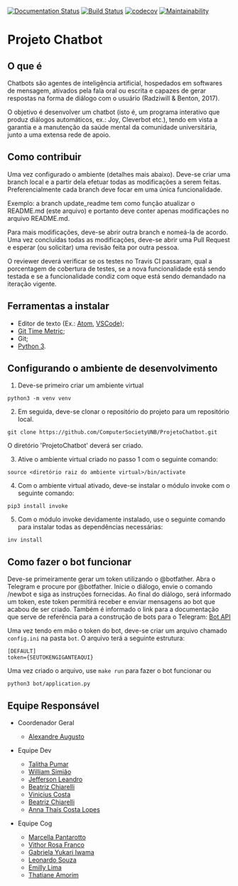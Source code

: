 [![Documentation Status](https://readthedocs.org/projects/projetochatbot/badge/?version=latest)](https://projetochatbot.readthedocs.io/en/latest/?badge=latest)
[![Build Status](https://travis-ci.org/ComputerSocietyUNB/ProjetoChatbot.svg?branch=master)](https://travis-ci.org/ComputerSocietyUNB/ProjetoChatbot)
[![codecov](https://codecov.io/gh/ComputerSocietyUNB/ProjetoChatbot/branch/master/graph/badge.svg)](https://codecov.io/gh/ComputerSocietyUNB/ProjetoChatbot)
[![Maintainability](https://api.codeclimate.com/v1/badges/ffdec12c3e0377893317/maintainability)](https://codeclimate.com/github/ComputerSocietyUNB/ProjetoChatbot/maintainability)

# Projeto Chatbot

## O que é

Chatbots são agentes de inteligência artificial, hospedados em softwares de
mensagem, ativados pela fala oral ou escrita e capazes de gerar respostas na
forma de diálogo com o usuário (Radziwill & Benton, 2017).

O objetivo é desenvolver um chatbot (isto é, um programa interativo que produz
diálogos automáticos, ex.: Joy, Cleverbot etc.), tendo em vista a garantia e
a manutenção da saúde mental da comunidade universitária, junto a uma extensa
rede de apoio.

## Como contribuir

Uma vez configurado o ambiente (detalhes mais abaixo). Deve-se criar uma
branch local e a partir dela efetuar todas as modificações a serem feitas.
Preferencialmente cada branch deve focar em uma única funcionalidade.

Exemplo:
a branch update_readme tem como função atualizar o README.md (este arquivo)
e portanto deve conter apenas modificações no arquivo README.md.

Para mais modificações, deve-se abrir outra branch e nomeá-la de acordo. Uma
vez concluídas todas as modificações, deve-se abrir uma Pull Request e esperar
(ou solicitar) uma revisão feita por outra pessoa.

O reviewer deverá verificar se os testes no Travis CI passaram, qual a
porcentagem de cobertura de testes, se a nova funcionalidade está sendo
testada e se a funcionalidade condiz com oque está sendo demandado na iteração
vigente.

## Ferramentas a instalar

* Editor de texto (Ex.: [Atom](https://atom.io/), [VSCode](https://code.visualstudio.com/));
* [Git Time Metric](https://github.com/git-time-metric/gtm);
* Git;
* [Python 3](https://www.python.org/downloads/).

## Configurando o ambiente de desenvolvimento

1. Deve-se primeiro criar um ambiente virtual

```
python3 -m venv venv
```

2. Em seguida, deve-se clonar o repositório do projeto para um repositório
local.

```
git clone https://github.com/ComputerSocietyUNB/ProjetoChatbot.git

```
O diretório 'ProjetoChatbot' deverá ser criado.


3. Ative o ambiente virtual criado no passo 1 com o seguinte comando:

```
source <diretório raiz do ambiente virtual>/bin/activate
```

4. Com o ambiente virtual ativado, deve-se instalar o módulo invoke
com o seguinte comando:

```
pip3 install invoke
```

5. Com o módulo invoke devidamente instalado, use o seguinte comando para
instalar todas as dependências necessárias:

```
inv install
```

## Como fazer o bot funcionar

Deve-se primeiramente gerar um token utilizando o @botfather. Abra o Telegram e
procure por @botfather. Inicie o diálogo, envie o comando /newbot e siga as
instruções fornecidas. Ao final do diálogo, será informado um token, este token
permitirá receber e enviar mensagens ao bot que acabou de ser criado. Também é
informado o link para a documentação que serve de referência para a construção
de bots para o Telegram: [Bot API](https://core.telegram.org/bots/api)

Uma vez tendo em mão o token do bot, deve-se criar um arquivo chamado
`config.ini` na pasta `bot`. O arquivo terá a seguinte estrutura:

```
[DEFAULT]
token={SEUTOKENGIGANTEAQUI}
```

Uma vez criado o arquivo, use `make run` para fazer o bot funcionar ou

```
python3 bot/application.py
```

## Equipe Responsável

* Coordenador Geral
  * [Alexandre Augusto](https://github.com/alexandrebarbaruiva)
* Equipe Dev
  * [Talitha Pumar](https://github.com/tapumar)
  * [William Simião](https://github.com/williamsimiao)
  * [Jefferson Leandro](https://github.com/jeffersonlsz)
  * [Beatriz Chiarelli](https://github.com/biachiarelli)
  * [Vinicius Costa](https://github.com/vinicius0197)
  * [Beatriz Chiarelli](https://github.com/biachiarelli)
  * [Anna Thaís Costa Lopes](https://github.com/annathais)

* Equipe Cog
  * [Marcella Pantarotto](https://github.com/marcellapantarotto)
  * [Vithor Rosa Franco](https://github.com/vthorrf)
  * [Gabriela Yukari Iwama](https://github.com/GabrielaIwama)
  * [Leonardo Souza](https://github.com/leonardosv)
  * [Emilly Lima](https://github.com/emillylima)
  * [Thatiane Amorim](https://github.com/thatiamorim)
